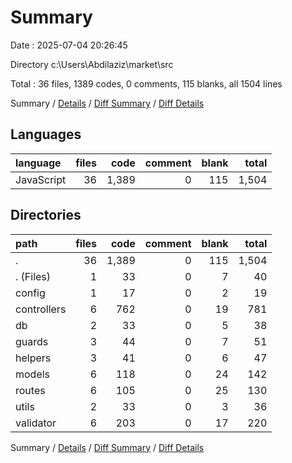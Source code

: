 # Summary

Date : 2025-07-04 20:26:45

Directory c:\\Users\\Abdilaziz\\market\\src

Total : 36 files,  1389 codes, 0 comments, 115 blanks, all 1504 lines

Summary / [Details](details.md) / [Diff Summary](diff.md) / [Diff Details](diff-details.md)

## Languages
| language | files | code | comment | blank | total |
| :--- | ---: | ---: | ---: | ---: | ---: |
| JavaScript | 36 | 1,389 | 0 | 115 | 1,504 |

## Directories
| path | files | code | comment | blank | total |
| :--- | ---: | ---: | ---: | ---: | ---: |
| . | 36 | 1,389 | 0 | 115 | 1,504 |
| . (Files) | 1 | 33 | 0 | 7 | 40 |
| config | 1 | 17 | 0 | 2 | 19 |
| controllers | 6 | 762 | 0 | 19 | 781 |
| db | 2 | 33 | 0 | 5 | 38 |
| guards | 3 | 44 | 0 | 7 | 51 |
| helpers | 3 | 41 | 0 | 6 | 47 |
| models | 6 | 118 | 0 | 24 | 142 |
| routes | 6 | 105 | 0 | 25 | 130 |
| utils | 2 | 33 | 0 | 3 | 36 |
| validator | 6 | 203 | 0 | 17 | 220 |

Summary / [Details](details.md) / [Diff Summary](diff.md) / [Diff Details](diff-details.md)